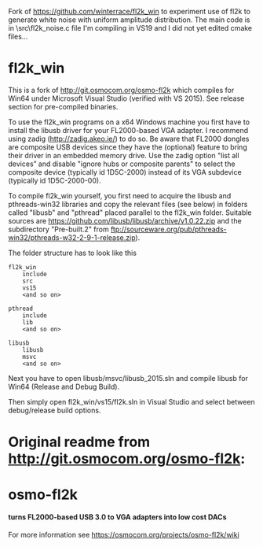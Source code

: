 Fork of https://github.com/winterrace/fl2k_win to experiment use of fl2k to generate white noise with uniform amplitude distribution. 
The main code is in \src\fl2k_noise.c file
I'm compiling in VS19 and I did not yet edited cmake files...

fl2k_win
===========
This is a fork of http://git.osmocom.org/osmo-fl2k which compiles for Win64 under Microsoft Visual Studio (verified with VS 2015). See release section for pre-compiled binaries.

To use the fl2k_win programs on a x64 Windows machine you first have to install the libusb driver for your FL2000-based VGA adapter. I recommend using zadig (http://zadig.akeo.ie/) to do so. Be aware that FL2000 dongles are composite USB devices since they have the (optional) feature to bring their driver in an embedded memory drive. Use the zadig option "list all devices” and disable "ignore hubs or composite parents" to select the composite device (typically id 1D5C-2000) instead of its VGA subdevice (typically id 1D5C-2000-00).

To compile fl2k_win yourself, you first need to acquire the libusb and pthreads-win32 libraries and copy the relevant files (see below) in folders called "libusb" and "pthread" placed parallel to the fl2k_win folder. Suitable sources are https://github.com/libusb/libusb/archive/v1.0.22.zip and the subdirectory "Pre-built.2" from ftp://sourceware.org/pub/pthreads-win32/pthreads-w32-2-9-1-release.zip). 

The folder structure has to look like this

    fl2k_win
        include
        src
        vs15
        <and so on>
    
    pthread
        include
        lib
        <and so on>
	
    libusb
        libusb
        msvc
        <and so on>
    
Next you have to open libusb/msvc/libusb_2015.sln and compile libusb for Win64 (Release and Debug Build).
   
Then simply open fl2k_win/vs15/fl2k.sln in Visual Studio and select between debug/release build options.

Original readme from http://git.osmocom.org/osmo-fl2k:
===========
# osmo-fl2k
#### turns FL2000-based USB 3.0 to VGA adapters into low cost DACs

For more information see https://osmocom.org/projects/osmo-fl2k/wiki
